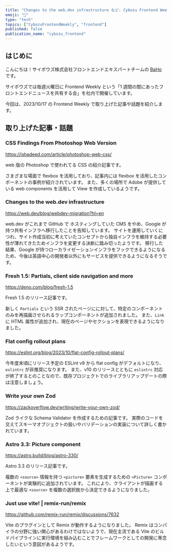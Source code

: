 ```yaml
---
title: "Changes to the web.dev infrastructure など: Cybozu Frontend Weekly (2023-10-17号)"
emoji: "🍁"
type: "tech"
topics: ["CybozuFrontendWeekly", "frontend"]
published: false
publication_name: "cybozu_frontend"
---
```


## はじめに

こんにちは！サイボウズ株式会社フロントエンドエキスパートチームの [BaHo](https://twitter.com/b4h0_c4t) です。

サイボウズでは毎週火曜日に Frontend Weekly という「1 週間の間にあったフロントエンドニュースを共有する会」を社内で開催しています。

今回は、2023/10/17 の Frontend Weekly で取り上げた記事や話題を紹介します。

## 取り上げた記事・話題

### CSS Findings From Photoshop Web Version

https://ishadeed.com/article/photoshop-web-css/

web 版の Photoshop で使われてる CSS の紹介記事です。

さまざまな場面で flexbox を活用しており、記事内には flexbox を活用したコンポーネントの事例が紹介されています。
また、多くの場所で Adobe が提供している web components を活用して View を作成しているようです。

### Changes to the web.dev infrastructure

https://web.dev/blog/webdev-migration?hl=en

web.dev がこれまで GitHub で ホスティングしていた CMS をやめ、Google が持つ共有インフラへ移行したことを告知しています。
サイトを運用していくにつれ、サイト作成当初に考えていたコンセプトから独自インフラを維持する必要性が薄れてきたためインフラを変更する決断に踏み切ったようです。
移行した結果、Google が持つローカライゼーションインフラをフックできるようになるため、今後は英語中心の開発者以外にもサービスを提供できるようになるそうです。

### Fresh 1.5: Partials, client side navigation and more

https://deno.com/blog/fresh-1.5

Fresh 1.5 のリリース記事です。

新しく `Partials` という SSR されたページにに対して、特定のコンポーネントのみを再描画させられるラップコンポーネントが追加されました。
また、`Link`に HTML 属性が追加され、現在のページやセクションを表現できるようになりました。

### Flat config rollout plans

https://eslint.org/blog/2023/10/flat-config-rollout-plans/

今年度末頃にリリース予定の ESLint v9 から flat config がデフォルトになり、`eslintrc` が非推奨になります。
また、v10 のリリースとともに `eslintrc` 対応が終了するとのことなので、既存プロジェクトでのライブラリアップデートの際は注意しましょう。

### Write your own Zod

https://zackoverflow.dev/writing/write-your-own-zod/

Zod ライクな Schema Validator を作成するための記事です。
実際のコードを交えてスキーマオブジェクトの扱いやバリデーションの実装について詳しく書かれています。

### Astro 3.3: Picture component

https://astro.build/blog/astro-330/

Astro 3.3 のリリース記事です。

複数の `<source>` 情報を持つ `<picture>` 要素を生成するための `<Picture>` コンポーネントが実験的に追加されています。
これにより、クライアントが描画する上で最適な `<source>` を複数の選択肢から決定できるようになりました。

### Just use vite! | remix-run/remix

https://github.com/remix-run/remix/discussions/7632

Vite のプラグインとして Remix が動作するようになりました。
Remix はコンパイラの分野に強い関心があるわけではないようで、現在主流である Vite のビルドパイプラインに実行環境を組み込むことでフレームワークとしての開発に専念したいという意図があるようです。
